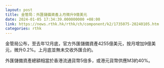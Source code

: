 ```yaml
---
layout: post
title: 金管局：外匯儲備資產上月微升9億美元
date: 2024-01-05 17:34:39.000000000 +08:00
link: https://news.rthk.hk/rthk/ch/component/k2/1735075-20240105.htm
categories: rthk
---
```


金管局公布，至去年12月底，官方外匯儲備資產4255億美元，按月增加9億美元，微升0.2%。上月底並無未交收外匯合約。

外匯儲備資產總額相當於香港流通貨幣5倍多，或港元貨幣供應M3約40%。

